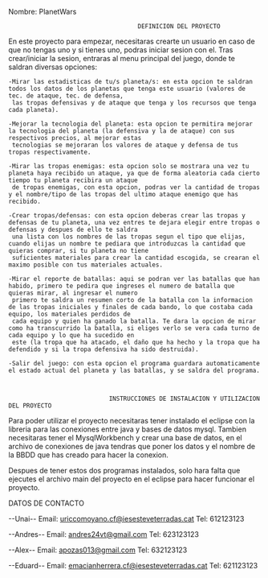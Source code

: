 Nombre: PlanetWars



										DEFINICION DEL PROYECTO

En este proyecto para empezar, necesitaras crearte un usuario en caso de que no tengas uno y si tienes uno, podras iniciar sesion con el.
Tras crear/iniciar la sesion, entraras al menu principal del juego, donde te saldran diversas opciones:

	-Mirar las estadisticas de tu/s planeta/s: en esta opcion te saldran todos los datos de los planetas que tenga este usuario (valores de tec. de ataque, tec. de defensa,
	 las tropas defensivas y de ataque que tenga y los recursos que tenga cada planeta).
	
	-Mejorar la tecnologia del planeta: esta opcion te permitira mejorar la tecnologia del planeta (la defensiva y la de ataque) con sus respectivos precios, al mejorar estas
	 tecnologias se mejoraran los valores de ataque y defensa de tus tropas respectivamente.

	-Mirar las tropas enemigas: esta opcion solo se mostrara una vez tu planeta haya recibido un ataque, ya que de forma aleatoria cada cierto tiempo tu planeta recibira un ataque
	 de tropas enemigas, con esta opcion, podras ver la cantidad de tropas y el nombre/tipo de las tropas del ultimo ataque enemigo que has recibido.

	-Crear tropas/defensas: con esta opcion deberas crear las tropas y defensas de tu planeta, una vez entres te dejara elegir entre tropas o defensas y despues de ello te saldra
	 una lista con los nombres de las tropas segun el tipo que elijas, cuando elijas un nombre te pediara que introduzcas la cantidad que quieras comprar, si tu planeta no tiene
	 suficientes materiales para crear la cantidad escogida, se crearan el maximo posible con tus materiales actuales.

	-Mirar el reporte de batallas: aqui se podran ver las batallas que han habido, primero te pedira que ingreses el numero de batalla que quieras mirar, al ingresar el numero
	 primero te saldra un resumen corto de la batalla con la informacion de las tropas iniciales y finales de cada bando, lo que costaba cada equipo, los materiales perdidos de
	 cada equipo y quien ha ganado la batalla. Te dara la opcion de mirar como ha transcurrido la batalla, si eliges verlo se vera cada turno de cada equipo y lo que ha sucedido en
	 este (la tropa que ha atacado, el daño que ha hecho y la tropa que ha defendido y si la tropa defensiva ha sido destruida).

	-Salir del juego: con esta opcion el programa guardara automaticamente el estado actual del planeta y las batallas, y se saldra del programa.



								INSTRUCCIONES DE INSTALACION Y UTILIZACION DEL PROYECTO

Para poder utilizar el proyecto necesitaras tener instalado el eclipse con la libreria para las conexiones entre java y bases de datos mysql. Tambien necesitaras tener el MysqlWorkbench
y crear una base de datos, en el archivo de conexiones de java tendras que poner los datos y el nombre de la BBDD que has creado para hacer la conexion.

Despues de tener estos dos programas instalados, solo hara falta que ejecutes el archivo main del proyecto en el eclipse para hacer funcionar el proyecto.


DATOS DE CONTACTO

--Unai--
Email: uriccomoyano.cf@iesesteveterradas.cat
Tel: 612123123

--Andres--
Email: andres24vt@gmail.com
Tel: 623123123

--Alex--
Email: apozas013@gmail.com
Tel: 632123123

--Eduard--
Email: emacianherrera.cf@iesesteveterradas.cat
Tel: 621123123


